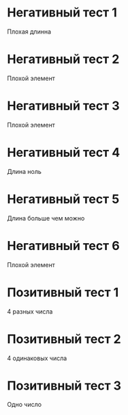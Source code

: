 # Негативный тест 1
Плохая длинна
# Негативный тест 2
Плохой элемент
# Негативный тест 3
Плохой элемент
# Негативный тест 4
Длина ноль
# Негативный тест 5
Длина больше чем можно
# Негативный тест 6
Плохой элемент
# Позитивный тест 1
4 разных числа
# Позитивный тест 2
4 одинаковых числа
# Позитивный тест 3
Одно число
